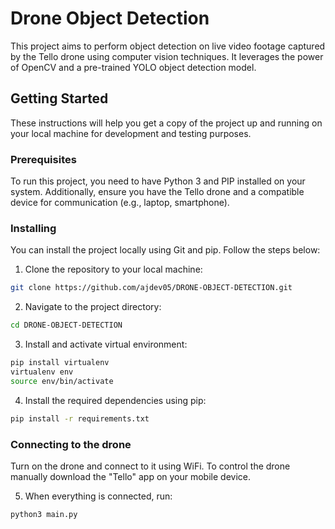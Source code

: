 # Drone Object Detection

This project aims to perform object detection on live video footage captured by the Tello drone using computer vision techniques. It leverages the power of OpenCV and a pre-trained YOLO object detection model.
  
## Getting Started

These instructions will help you get a copy of the project up and running on your local machine for development and testing purposes.

### Prerequisites

To run this project, you need to have Python 3 and PIP installed on your system. Additionally, ensure you have the Tello drone and a compatible device for communication (e.g., laptop, smartphone).

### Installing

You can install the project locally using Git and pip. Follow the steps below:

1. Clone the repository to your local machine:
 
```bash
git clone https://github.com/ajdev05/DRONE-OBJECT-DETECTION.git
```

2. Navigate to the project directory:

```bash
cd DRONE-OBJECT-DETECTION
```

3. Install and activate virtual environment:

```bash
pip install virtualenv
virtualenv env
source env/bin/activate 
```

4. Install the required dependencies using pip:

```bash
pip install -r requirements.txt
```

### Connecting to the drone

Turn on the drone and connect to it using WiFi. To control the drone manually download the "Tello" app on your mobile device.


5. When everything is connected, run:

```bash
python3 main.py
```

